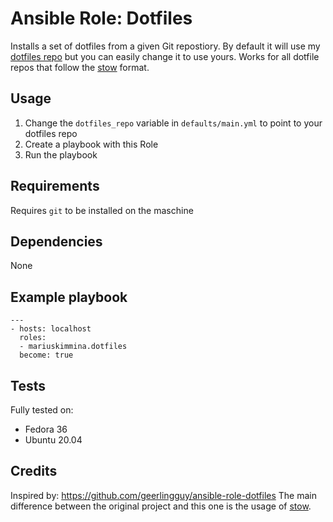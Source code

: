 # Ansible Role: Dotfiles

Installs a set of dotfiles from a given Git repostiory. By default it will use my [dotfiles repo][dotfiles] but you can easily change it to use yours.
Works for all dotfile repos that follow the [stow][stow] format.

## Usage

1. Change the `dotfiles_repo` variable in `defaults/main.yml` to point to your dotfiles repo
2. Create a playbook with this Role
3. Run the playbook

## Requirements

Requires `git` to be installed on the maschine

## Dependencies

None

## Example playbook

```
---
- hosts: localhost
  roles:
  - mariuskimmina.dotfiles
  become: true
```


## Tests

Fully tested on:

* Fedora 36
* Ubuntu 20.04

## Credits

Inspired by: https://github.com/geerlingguy/ansible-role-dotfiles
The main difference between the original project and this one is the usage of [stow][stow].

[stow]: https://www.gnu.org/software/stow/
[dotfiles]: https://github.com/mariuskimmina/.dotfiles
